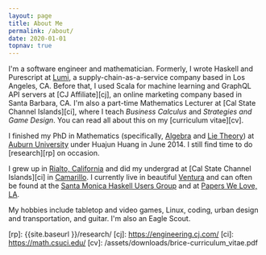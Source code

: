 ```yaml
---
layout: page
title: About Me
permalink: /about/
date: 2020-01-01
topnav: true
---
```


I'm a software engineer and mathematician. Formerly, I wrote Haskell and Purescript at [Lumi][1], a supply-chain-as-a-service company based in Los Angeles, CA. Before that, I used Scala for machine learning and GraphQL API servers at [CJ Affiliate][cj], an online marketing company based in Santa Barbara, CA. I'm also a part-time Mathematics Lecturer at [Cal State Channel Islands][ci], where I teach _Business Calculus_ and _Strategies and Game Design_. You can read all about this on my [curriculum vitae][cv].

I finished my PhD in Mathematics (specifically, [Algebra][2] and [Lie Theory][3]) at [Auburn University][4] under Huajun Huang in June 2014. I still find time to do [research][rp] on occasion.

I grew up in [Rialto, California][5] and did my undergrad at [Cal State Channel Islands][ci] in [Camarillo][7]. I currently live in beautiful [Ventura][8] and can often be found at the [Santa Monica Haskell Users Group][9] and at [Papers We Love, LA][10].

My hobbies include tabletop and video games, Linux, coding, urban design and transportation, and guitar. I'm also an Eagle Scout.

  [1]: https://www.lumi.com/blog
  [2]: http://en.wikipedia.org/wiki/Algebra#Abstract_algebra
  [3]: http://en.wikipedia.org/wiki/Lie_theory
  [4]: http://auburn.edu
  [5]: http://www.google.com/maps/place/Rialto,+CA/@34.1128773,-117.9851915,9z/data=!4m5!3m4!1s0x80c34d0da546d719:0x880f998426905aa0!8m2!3d34.1064001!4d-117.3703235
  [7]: http://www.google.com/maps/place/Camarillo,+CA/@34.236681,-118.9901195,9z/data=!4m5!3m4!1s0x80e836108f4494bb:0x6e59410f8a656ce7!8m2!3d34.2163937!4d-119.0376023
  [8]: https://www.google.com/maps/place/Ventura,+CA/@34.3026689,-119.3892138,11z/data=!3m1!4b1!4m5!3m4!1s0x80e9ad155097394d:0x24eff57c367aeae8!8m2!3d34.2804923!4d-119.2945199
  [9]: http://www.meetup.com/santa-monica-haskell/
  [10]: http://www.meetup.com/Papers-We-Love-LA/
  [rp]: {{site.baseurl }}/research/
  [cj]: https://engineering.cj.com/
  [ci]: https://math.csuci.edu/
  [cv]: /assets/downloads/brice-curriculum_vitae.pdf